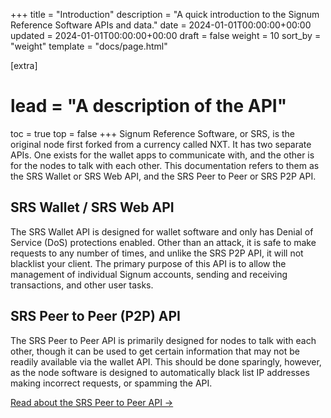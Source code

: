 +++
title = "Introduction"
description = "A quick introduction to the Signum Reference Software APIs and data."
date = 2024-01-01T00:00:00+00:00
updated = 2024-01-01T00:00:00+00:00
draft = false
weight = 10
sort_by = "weight"
template = "docs/page.html"

[extra]
# lead = "A description of the API"
toc = true
top = false
+++
Signum Reference Software, or SRS, is the original node first forked from a currency
called NXT. It has two separate APIs. One exists for the wallet apps to communicate
with, and the other is for the nodes to talk with each other. This documentation
refers to them as the SRS Wallet or SRS Web API, and the SRS Peer to Peer or SRS P2P API.

## SRS Wallet / SRS Web API

The SRS Wallet API is designed for wallet software and only has Denial of Service (DoS)
protections enabled. Other than an attack, it is safe to make requests to any number
of times, and unlike the SRS P2P API, it will not blacklist your client. The primary
purpose of this API is to allow the management of individual Signum accounts,
sending and receiving transactions, and other user tasks.

<!-- [Read about the Wallet API →](../srs-wallet) -->

## SRS Peer to Peer (P2P) API

The SRS Peer to Peer API is primarily designed for nodes to talk with each other,
though it can be used to get certain information that may not be readily available via
the wallet API. This should be done sparingly, however, as the node software is designed
to automatically black list IP addresses making incorrect requests, or spamming
the API.

[Read about the SRS Peer to Peer API →](../srs-p2p)
